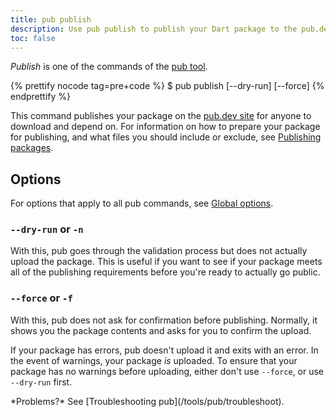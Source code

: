 ```yaml
---
title: pub publish
description: Use pub publish to publish your Dart package to the pub.dev site.
toc: false
---
```


_Publish_ is one of the commands of the [pub tool](/tools/pub/cmd).

{% prettify nocode tag=pre+code %}
$ pub publish [--dry-run] [--force]
{% endprettify %}

This command publishes your package on the
[pub.dev site]({{site.pub}}) for anyone to download and depend
on. For information on how to prepare your package for publishing,
and what files you should include or exclude,
see [Publishing packages](/tools/pub/publishing).

## Options

For options that apply to all pub commands, see
[Global options](/tools/pub/cmd#global-options).

### `--dry-run` or `-n`

With this, pub goes through the validation process but does not actually upload
the package. This is useful if you want to see if your package meets all of the
publishing requirements before you're ready to actually go public.

### `--force` or `-f`

With this, pub does not ask for confirmation before publishing. Normally, it
shows you the package contents and asks for you to confirm the upload.

If your package has errors, pub doesn't upload it and exits with an error.
In the event of warnings, your package *is* uploaded.
To ensure that your package has no warnings before uploading,
either don't use `--force`, or use `--dry-run` first.

<aside class="alert alert-info" markdown="1">
  *Problems?* See [Troubleshooting pub](/tools/pub/troubleshoot).
</aside>

